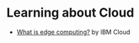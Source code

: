 # Learning about Cloud

* [What is edge computing?](https://www.youtube.com/watch?v=cEOUeItHDdo) by IBM Cloud
